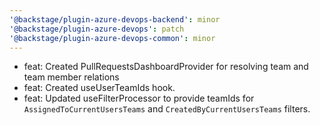 ```yaml
---
'@backstage/plugin-azure-devops-backend': minor
'@backstage/plugin-azure-devops': patch
'@backstage/plugin-azure-devops-common': minor
---
```


- feat: Created PullRequestsDashboardProvider for resolving team and team member relations
- feat: Created useUserTeamIds hook.
- feat: Updated useFilterProcessor to provide teamIds for `AssignedToCurrentUsersTeams` and `CreatedByCurrentUsersTeams` filters.
